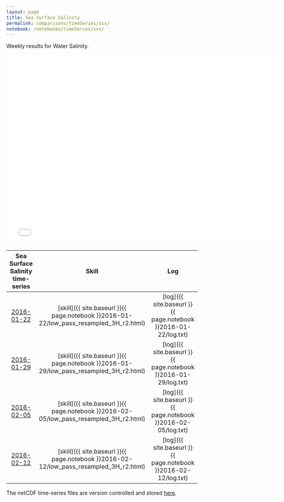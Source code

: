 ```yaml
---
layout: page
title: Sea Surface Salinity
permalink: comparisons/timeSeries/sss/
notebook: /notebooks/timeSeries/sss/
---
```


Weekly results for Water Salinity.

<iframe width="750" height="500" frameBorder="0" src="{{ site.baseurl }}{{ page.notebook }}2016-02-12/mapa.html" name="iframe"> <p>Your browser does not support iframes.</p> </iframe>


| Sea Surface Salinity time-series                                                                   | Skill                                                                | Log                                                            |
|:--------------------------------------------------------------------------------------------------:|:--------------------------------------------------------------------:|:--------------------------------------------------------------:|
| <a href="{{ site.baseurl }}{{ page.notebook }}2016-01-22/mapa.html" target="iframe">2016-01-22</a> | [skill]({{ site.baseurl }}{{ page.notebook }}2016-01-22/low_pass_resampled_3H_r2.html)  | [log]({{ site.baseurl }}{{ page.notebook }}2016-01-22/log.txt) |
| <a href="{{ site.baseurl }}{{ page.notebook }}2016-01-29/mapa.html" target="iframe">2016-01-29</a> | [skill]({{ site.baseurl }}{{ page.notebook }}2016-01-29/low_pass_resampled_3H_r2.html)  | [log]({{ site.baseurl }}{{ page.notebook }}2016-01-29/log.txt) |
| <a href="{{ site.baseurl }}{{ page.notebook }}2016-02-05/mapa.html" target="iframe">2016-02-05</a> | [skill]({{ site.baseurl }}{{ page.notebook }}2016-02-05/low_pass_resampled_3H_r2.html)  | [log]({{ site.baseurl }}{{ page.notebook }}2016-02-05/log.txt) |
| <a href="{{ site.baseurl }}{{ page.notebook }}2016-02-12/mapa.html" target="iframe">2016-02-12</a> | [skill]({{ site.baseurl }}{{ page.notebook }}2016-02-12/low_pass_resampled_3H_r2.html)  | [log]({{ site.baseurl }}{{ page.notebook }}2016-02-12/log.txt) |

The netCDF time-series files are version controlled and stored [here](https://github.com/SECOORA/skill_score/tree/gh-pages/notebooks/timeSeries/sss).
